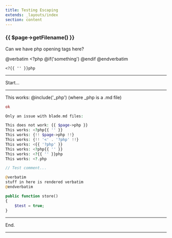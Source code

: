 ```yaml
---
title: Testing Escaping
extends: _layouts/index
section: content
---
```


<h3>{{ $page->getFilename() }}</h3>

Can we have php opening tags here?

@verbatim
    &lt;?php
    @if('something')
    @endif
@endverbatim

```
<?{{ '' }}php
```

<hr>
Start...
<hr>

This works: @include('_php') (where _php is a .md file)

```php
ok

Only an issue with blade.md files:

This does not work: {{ $page->php }}
This works: <?php{{ '' }}
This works: {!! $page->php !!}
This works: {!! '<' . '?php' !!}
This works: <{{ '?php' }}
This works: <?php{{ '' }}
This works: <?{{ '' }}php
This works: <?.php

// Test comment...

@verbatim
stuff in here is rendered verbatim
@endverbatim

public function store()
{
    $test = true;
}
```
<hr>
End.
<hr>
